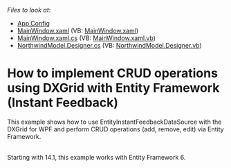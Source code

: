 <!-- default file list -->
*Files to look at*:

* [App.Config](./CS/App.Config)
* [MainWindow.xaml](./CS/MainWindow.xaml) (VB: [MainWindow.xaml](./VB/MainWindow.xaml))
* [MainWindow.xaml.cs](./CS/MainWindow.xaml.cs) (VB: [MainWindow.xaml.vb](./VB/MainWindow.xaml.vb))
* [NorthwindModel.Designer.cs](./CS/NorthwindModel.Designer.cs) (VB: [NorthwindModel.Designer.vb](./VB/NorthwindModel.Designer.vb))
<!-- default file list end -->
# How to implement CRUD operations using DXGrid with Entity Framework (Instant Feedback)


<p>This example shows how to use EntityInstantFeedbackDataSource with the DXGrid for WPF and perform CRUD operations (add, remove, edit) via Entity Framework.<br /><br /></p>
<p>Starting with 14.1, this example works with Entity Framework 6.</p>

<br/>


